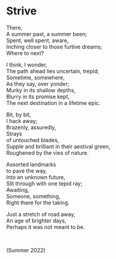 # Strive

There,  
A summer past, a summer been;  
Spent, well spent, aware,  
Inching closer to those furtive dreams;  
Where to next?

I think, I wonder,  
The path ahead lies uncertain, trepid;  
Sometime, somewhere,  
As they say, over yonder;  
Murky in its shallow depths,  
Blurry in its promise kept,  
The next destination in a lifetime epic.

Bit, by bit,  
I hack away;  
Brazenly, assuredly,  
Strays  
of untouched blades,  
Supple and brilliant in their aestival green,  
Roughened by the vies of nature.

Assorted landmarks  
to pave the way,  
Into an unknown future,  
Slit through with one tepid ray;  
Awaiting,  
Someone, something,  
Right there for the taking.

Just a stretch of road away,  
An age of brighter days,  
Perhaps it was not meant to be.


<br>


(Summer 2022)
